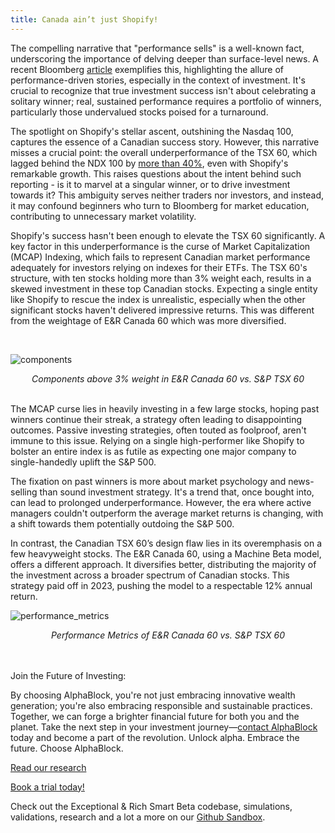 ```yaml
---
title: Canada ain’t just Shopify!
---
```


The compelling narrative that "performance sells" is a well-known fact, underscoring the importance of delving deeper than surface-level news. A recent Bloomberg [article](https://www.bloomberg.com/news/articles/2023-12-28/canadian-tech-stocks-powered-by-shopify-zoom-past-nasdaq-100?embedded-checkout=true) exemplifies this, highlighting the allure of performance-driven stories, especially in the context of investment. It's crucial to recognize that true investment success isn't about celebrating a solitary winner; real, sustained performance requires a portfolio of winners, particularly those undervalued stocks poised for a turnaround.

The spotlight on Shopify's stellar ascent, outshining the Nasdaq 100, captures the essence of a Canadian success story. However, this narrative misses a crucial point: the overall underperformance of the TSX 60, which lagged behind the NDX 100 by [more than 40%](https://g.co/finance/TX60:INDEXTSI?window=1Y&comparison=INDEXNASDAQ%3ANDX), even with Shopify's remarkable growth. This raises questions about the intent behind such reporting - is it to marvel at a singular winner, or to drive investment towards it? This ambiguity serves neither traders nor investors, and instead, it may confound beginners who turn to Bloomberg for market education, contributing to unnecessary market volatility.

Shopify's success hasn't been enough to elevate the TSX 60 significantly. A key factor in this underperformance is the curse of Market Capitalization (MCAP) Indexing, which fails to represent Canadian market performance adequately for investors relying on indexes for their ETFs. The TSX 60's structure, with ten stocks holding more than 3% weight each, results in a skewed investment in these top Canadian stocks. Expecting a single entity like Shopify to rescue the index is unrealistic, especially when the other significant stocks haven't delivered impressive returns. This was different from the weightage of E&R Canada 60 which was more diversified.

<br>

![components](https://media.licdn.com/dms/image/v2/D4E12AQGywrxMixGruw/article-inline_image-shrink_1000_1488/article-inline_image-shrink_1000_1488/0/1704834998022?e=1755129600&v=beta&t=PoaIcXuNM-eOh_4TNgy_-q00_HaH6eAcJGWnOfUufkI)

<div align="center"><em>Components above 3% weight in E&R Canada 60 vs. S&P TSX 60</em><br><br></div>

The MCAP curse lies in heavily investing in a few large stocks, hoping past winners continue their streak, a strategy often leading to disappointing outcomes. Passive investing strategies, often touted as foolproof, aren't immune to this issue. Relying on a single high-performer like Shopify to bolster an entire index is as futile as expecting one major company to single-handedly uplift the S&P 500.

The fixation on past winners is more about market psychology and news-selling than sound investment strategy. It's a trend that, once bought into, can lead to prolonged underperformance. However, the era where active managers couldn't outperform the average market returns is changing, with a shift towards them potentially outdoing the S&P 500.

In contrast, the Canadian TSX 60’s design flaw lies in its overemphasis on a few heavyweight stocks. The E&R Canada 60, using a Machine Beta model, offers a different approach. It diversifies better, distributing the majority of the investment across a broader spectrum of Canadian stocks. This strategy paid off in 2023, pushing the model to a respectable 12% annual return. 

![performance_metrics](https://media.licdn.com/dms/image/v2/D4E12AQEQJxE30xlW7w/article-inline_image-shrink_1500_2232/article-inline_image-shrink_1500_2232/0/1704835168839?e=1755129600&v=beta&t=k_abyYozuQphCn85YCqFHdainciMOVUhiEurYRDt__Y)
<div align="center"><em>Performance Metrics of E&R Canada 60 vs. S&P TSX 60</em><br><br></div>

<br>

Join the Future of Investing:

By choosing AlphaBlock, you're not just embracing innovative wealth generation; you're also embracing responsible and sustainable practices. Together, we can forge a brighter financial future for both you and the planet. Take the next step in your investment journey—[contact AlphaBlock](https://calendly.com/mukulpal/alphablock?month=2024-04) today and become a part of the revolution. Unlock alpha. Embrace the future. Choose AlphaBlock.

[Read our research](https://github.com/alphablockorg/Research)

[Book a trial today!](https://calendly.com/mukulpal/alphablock)

Check out the Exceptional & Rich Smart Beta codebase, simulations, validations, research and a lot a more on our [Github Sandbox](https://github.com/alphablockorg/SandBox---RankingAndPortfolioBuilding).

